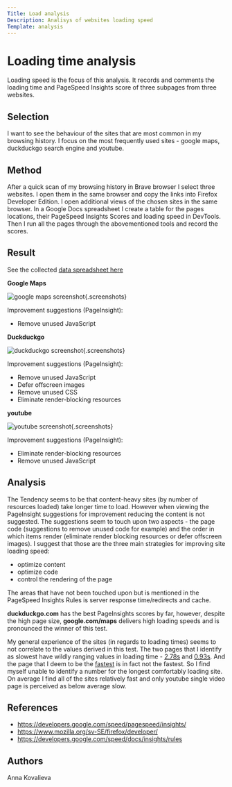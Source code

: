 ```yaml
---
Title: Load analysis
Description: Analisys of websites loading speed
Template: analysis
---
```


 Loading time analysis
==========================

Loading speed is the focus of this analysis. It records and comments the loading time and PageSpeed Insights score of three subpages from three websites.

Selection
-----------------------

 I want to see the behaviour of the sites that are most common in my browsing history. I focus on the most frequently used sites - google maps, duckduckgo search engine and youtube.

Method
-----------------------

After a quick scan of my browsing history in Brave browser I select three websites. I open them in the same browser and copy the links into Firefox Developer Edition. I open additional views of the chosen sites in the same browser. In a Google Docs spreadsheet I create a table for the pages locations, their PageSpeed Insights Scores and loading speed in DevTools. Then I run all the pages through the abovementioned tools and record the scores.

Result
-----------------------

See the collected [data spreadsheet here](https://docs.google.com/spreadsheets/d/13rpcK1hfdOG0faTFqm0KADY9cdUwskgZx5R0-2iPLE0/edit?usp=sharing)

**Google Maps**

![google maps screenshot](%assets_url%/img/load/googlemaps.png){.screenshots}

Improvement suggestions (PageInsight):
- Remove unused JavaScript

**Duckduckgo**

![duckduckgo screenshot](%assets_url%/img/load/duckduckgo.png){.screenshots}

Improvement suggestions (PageInsight):
- Remove unused JavaScript
- Defer offscreen images
- Remove unused CSS
- Eliminate render-blocking resources

**youtube**

![youtube screenshot](%assets_url%/img/load/youtube.png){.screenshots}

Improvement suggestions (PageInsight):
- Eliminate render-blocking resources
- Remove unused JavaScript

Analysis
-----------------------


The Tendency seems to be that content-heavy sites (by number of resources loaded) take longer time to load. However when viewing the PageInsight suggestions for improvement reducing the content is not suggested. The suggestions seem to touch upon two aspects - the page code (suggestions to remove unused code for example) and the order in which items render (eliminate render blocking resources or defer offscreen images). I suggest that those are the three main strategies for improving site loading speed:  
- optimize content
- optimize code
- control the rendering of the page

The areas that have not been touched upon but is mentioned in the PageSpeed Insights Rules is server response time/redirects and cache.

**duckduckgo.com** has the best PageInsights scores by far, however, despite the high page size, **google.com/maps** delivers high loading speeds and is pronounced the winner of this test.

My general experience of the sites (in regards to loading times) seems to not correlate to the values derived in this test. The two pages that I identify as slowest have wildly ranging values in loading time - [2.78s](https://www.youtube.com/) and [0.93s](https://www.google.com/maps/place/Korsv%C3%A4gen,+G%C3%B6teborg,+Sverige/@57.6966813,11.9869245,3a,75y,90t/data=!3m8!1e2!3m6!1sAF1QipMXY6ghDvjJyxTirYR4HldY8VGuMF1t-Q_wKbxQ!2e10!3e12!6shttps:%2F%2Flh5.googleusercontent.com%2Fp%2FAF1QipMXY6ghDvjJyxTirYR4HldY8VGuMF1t-Q_wKbxQ%3Dw360-h480-k-no!7i3120!8i4160!4m5!3m4!1s0x464ff37619eecd8b:0x68de5ad154ecfae!8m2!3d57.6966813!4d11.9869245). And the page that I deem to be the [fastest](https://duckduckgo.com/?atb=v236-1&atb=v236-1) is in fact not the fastest. So I find myself unable to identify a number for the longest comfortably loading site. On average I find all of the sites relatively fast and only youtube single video page is perceived as below average slow.


References
-----------------------

* https://developers.google.com/speed/pagespeed/insights/
* https://www.mozilla.org/sv-SE/firefox/developer/
* https://developers.google.com/speed/docs/insights/rules

Authors
-----------------------

Anna Kovalieva
